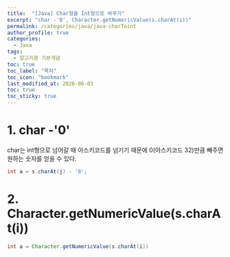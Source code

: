 ```yaml
---
title:  "[Java] Char형을 Int형으로 바꾸기"
excerpt: "char -'0', Character.getNumericValue(s.charAt(i))"
permalink: /categories/java/java-charToint
author_profile: true
categories:
  - Java
tags:
  - 알고리즘 기본개념
toc: true
toc_label: "목차"
toc_icon: "bookmark"
last_modified_at: 2020-08-03
toc: true
toc_sticky: true
---
```


# 1. char -'0'
char는 int형으로 넘어갈 때 아스키코드를 넘기기 때문에 0(아스키코드 32)만큼 빼주면 원하는 숫자를 얻을 수 있다.

```java
int a = s.charAt(j) - '0';
```

# 2. Character.getNumericValue(s.charAt(i))
```java
int a = Character.getNumericValue(s.charAt(i))
```
